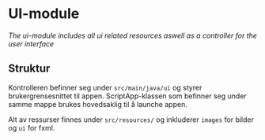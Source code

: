 # UI-module

_The ui-module includes all ui related resources aswell as a controller for the user interface_

## Struktur
Kontrolleren befinner seg under `src/main/java/ui` og styrer brukergrensesnittet til appen. ScriptApp-klassen som befinner seg under samme mappe brukes hovedsaklig til å launche appen.

Alt av ressurser finnes under `src/resources/` og inkluderer `images` for bilder og `ui` for fxml.